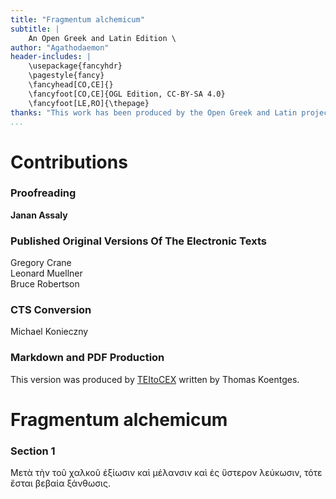 ```yaml
---
title: "Fragmentum alchemicum"
subtitle: |
	An Open Greek and Latin Edition \ 
author: "Agathodaemon"
header-includes: | 
	\usepackage{fancyhdr}
	\pagestyle{fancy}
	\fancyhead[CO,CE]{}
	\fancyfoot[CO,CE]{OGL Edition, CC-BY-SA 4.0}
	\fancyfoot[LE,RO]{\thepage}
thanks: "This work has been produced by the Open Greek and Latin project through the help of volunteers. See contributions for details."
...
```


# Contributions

### Proofreading

**Janan Assaly**  

### Published Original Versions Of The Electronic Texts

Gregory Crane  
Leonard Muellner  
Bruce Robertson  
  
### CTS Conversion

Michael Konieczny  
  
### Markdown and PDF Production

This version was produced by [TEItoCEX](https://github.com/ThomasK81/TEItoCEX) written by Thomas Koentges.

# Fragmentum alchemicum

### Section 1

<p rend="indent"><pb facs="collectiondesanc23bert_0021"/>Μετὰ τὴν τοῦ χαλκοῦ ἐξίωσιν καὶ
            μέλανσιν καὶ ἐς ὕστερον λεύκωσιν, τότε ἔσται βεβαία ξάνθωσις. </p>

